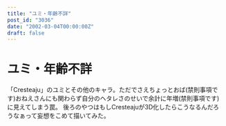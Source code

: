 ```yaml
---
title: "ユミ・年齢不詳"
post_id: "3036"
date: "2002-03-04T00:00:00Z"
draft: false
---
```


# ユミ・年齢不詳

「Cresteaju」のユミとその他のキャラ。ただでさえちょっとおば(禁則事項です)おねえさんにも関わらず自分のヘタレさのせいで余計に年増(禁則事項です)に見えてしまう罠。 後ろのやつはもしCresteajuが3D化したらこうなるんだろうなぁって妄想をこめて描いてみた。
